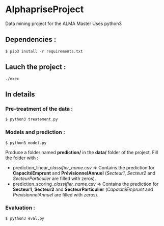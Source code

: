 # AlphapriseProject
Data mining project for the ALMA Master
Uses python3

## Dependencies :
`$ pip3 install -r requirements.txt`

## Lauch the project :
`./exec`

## In details

### Pre-treatment of the data :
`$ python3 treatement.py`

### Models and prediction : 
`$ python3 model.py`

Produce a folder named **prediction/** in the **data/** folder of the project. Fill the folder with :
+ prediction_linear_*classifier_name*.csv => Contains the prediction for **CapacitéEmprunt** and **PrévisionnelAnnuel**  (*Secteur1*, *Secteur2* and *SecteurParticulier* are filled with zeros).
+ prediction_scoring_*classifier_name*.csv => Contains the prediction for **Secteur1**, **Secteur2** and **SecteurParticulier**  (*CapacitéEmprunt* and *PrévisionnelAnnuel* are filled with zeros).

### Evaluation :
`$ python3 eval.py`